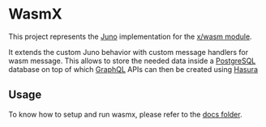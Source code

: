 # WasmX

This project represents the [Juno](https://github.com/desmos-labs/juno) implementation for
the [x/wasm module](https://github.com/cosmwasm/wasmd).

It extends the custom Juno behavior with custom message handlers for wasm message. This allows to store
the needed data inside a [PostgreSQL](https://www.postgresql.org/) database on top of
which [GraphQL](https://graphql.org/) APIs can then be created using [Hasura](https://hasura.io/)

## Usage
To know how to setup and run wasmx, please refer to the [docs folder](.docs).